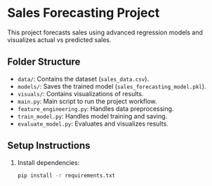 # Sales Forecasting Project

This project forecasts sales using advanced regression models and visualizes actual vs predicted sales.

## Folder Structure
- `data/`: Contains the dataset (`sales_data.csv`).
- `models/`: Saves the trained model (`sales_forecasting_model.pkl`).
- `visuals/`: Contains visualizations of results.
- `main.py`: Main script to run the project workflow.
- `feature_engineering.py`: Handles data preprocessing.
- `train_model.py`: Handles model training and saving.
- `evaluate_model.py`: Evaluates and visualizes results.

## Setup Instructions
1. Install dependencies:
   ```bash
   pip install -r requirements.txt